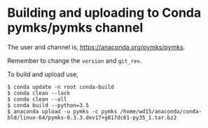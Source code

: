 # Building and uploading to Conda pymks/pymks channel

The user and channel is, https://anaconda.org/pymks/pymks.

Remember to change the `version` and `git_rev`.

To build and upload use,

    $ conda update -n root conda-build
    $ conda clean --lock
    $ conda clean --all
    $ conda build --python=3.5
    $ anaconda upload -u pymks -c pymks /home/wd15/anaconda/conda-bld/linux-64/pymks-0.3.3.dev17+g817dc61-py35_1.tar.bz2
